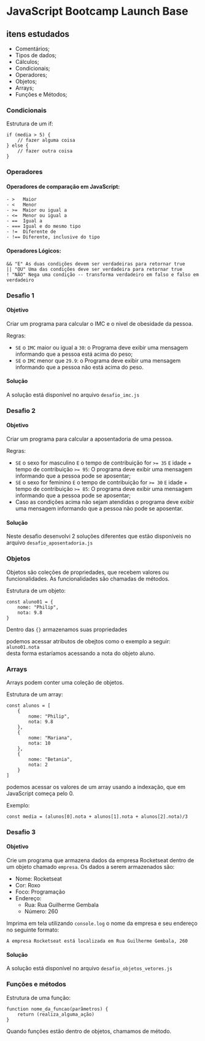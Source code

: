 # JavaScript Bootcamp Launch Base

## itens estudados    

<ul>
    <li>Comentários;</li>
    <li>Tipos de dados;</li>
    <li>Cálculos;</li>
    <li>Condicionais;</li>
    <li>Operadores;</li>
    <li>Objetos;</li>
    <li>Arrays;</li>
    <li>Funções e Métodos;</li>
</ul>

   
### Condicionais   
Estrutura de um if:   

```
if (media > 5) {
    // fazer alguma coisa
} else {
    // fazer outra coisa
}
```

### Operadores   
#### Operadores de comparação em JavaScript:   
```
- >   Maior   
- <   Menor   
- >=  Maior ou igual a   
- <=  Menor ou igual a   
- ==  Igual a    
- === Igual e do mesmo tipo   
- !=  Diferente de    
- !== Diferente, inclusive do tipo
```
   
#### Operadores Lógicos:   
```
&& "E" As duas condições devem ser verdadeiras para retornar true   
|| "OU" Uma das condições deve ser verdadeira para retornar true   
! "NÃO" Nega uma condição -- transforma verdadeiro em falso e falso em verdadeiro   
```
### Desafio 1   

#### Objetivo
Criar um programa para calcular o IMC e o nivel de obesidade da pessoa.   
   
Regras:
- `SE` o `IMC` maior ou igual a `30`: o Programa deve exibir uma mensagem informando que a pessoa está acima do peso;
- `SE` o `IMC` menor que `29.9`: o Programa deve exibir uma mensagem informando que a pessoa não está acima do peso.

#### Solução 
A solução está disponível no arquivo `desafio_imc.js`   
      
### Desafio 2   

#### Objetivo
Criar um programa para calcular a aposentadoria de uma pessoa.   
   
Regras:
- `SE` o sexo for masculino `E` o tempo de contribuição for `>= 35` `E` idade + tempo de contribuição `>= 95`: O programa deve exibir uma mensagem informando que a pessoa pode se aposentar;
- `SE` o sexo for feminino `E` o tempo de contribuição for `>= 30` `E` idade + tempo de contribuição `>= 85`: O programa deve exibir uma mensagem informando que a pessoa pode se aposentar;
- Caso as condições acima não sejam atendidas o programa deve exibir uma mensagem informando que a pessoa não pode se aposentar.

#### Solução 
Neste desafio desenvolvi 2 soluções diferentes que estão disponíveis no arquivo `desafio_aposentadoria.js`   
   
### Objetos   
Objetos são coleções de propriedades, que recebem valores ou funcionalidades.
As funcionalidades são chamadas de métodos.   

Estrutura de um objeto:   
```
const aluno01 = {
    nome: "Philip",
    nota: 9.8
}
```

Dentro das `{}` armazenamos suas propriedades   

podemos acessar atributos de obejtos como o exemplo a seguir:   
`aluno01.nota`   
desta forma estaríamos acessando a nota do objeto aluno.   
   
### Arrays   
Arrays podem conter uma coleção de objetos.   
   
Estrutura de um array:   
```
const alunos = [
    {
        nome: "Philip",
        nota: 9.8
    },
    {
        nome: "Mariana",
        nota: 10
    },
    {
        nome: "Betania",
        nota: 2
    }
]
```
podemos acessar os valores de um array usando a indexação, que em JavaScript começa pelo 0.   

Exemplo:   
   
```const media = (alunos[0].nota + alunos[1].nota + alunos[2].nota)/3```   
   
### Desafio 3     

#### Objetivo
Crie um programa que armazena dados da empresa Rocketseat dentro de um objeto chamado `empresa`. Os dados a serem armazenados são:

- Nome: Rocketseat
- Cor: Roxo
- Foco: Programação
- Endereço:
    - Rua: Rua Guilherme Gembala
    - Número: 260   
   
Imprima em tela utilizando `console.log` o nome da empresa e seu endereço no seguinte formato:

```
A empresa Rocketseat está localizada em Rua Guilherme Gembala, 260
```


#### Solução 
A solução está disponível no arquivo `desafio_objetos_vetores.js`   
   

### Funções e métodos   
Estrutura de uma função:

```
function nome_da_funcao(parâmetros) {
    return (realiza_alguma_ação) 
}
```

Quando funções estão dentro de objetos, chamamos de método.   
